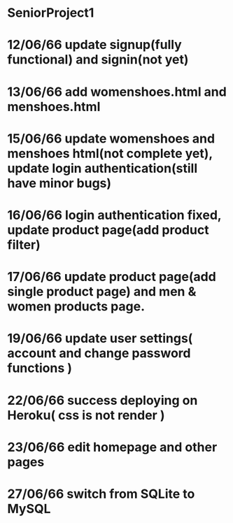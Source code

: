 ﻿# SeniorProject1
# 12/06/66 update signup(fully functional) and signin(not yet)
# 13/06/66 add womenshoes.html and menshoes.html
# 15/06/66 update womenshoes and menshoes html(not complete yet), update login authentication(still have minor bugs)
# 16/06/66 login authentication fixed, update product page(add product filter)
# 17/06/66 update product page(add single product page) and men & women products page.
# 19/06/66 update user settings( account and change password functions )
# 22/06/66 success deploying on Heroku( css is not render )
# 23/06/66 edit homepage and other pages
# 27/06/66 switch from SQLite to MySQL
